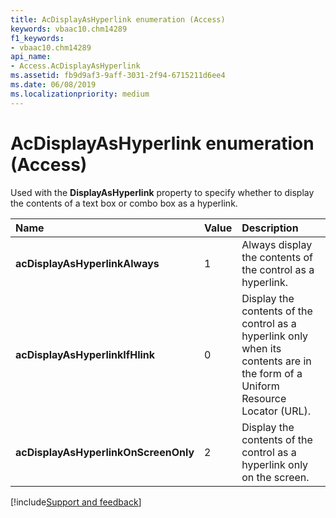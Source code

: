 ```yaml
---
title: AcDisplayAsHyperlink enumeration (Access)
keywords: vbaac10.chm14289
f1_keywords:
- vbaac10.chm14289
api_name:
- Access.AcDisplayAsHyperlink
ms.assetid: fb9d9af3-9aff-3031-2f94-6715211d6ee4
ms.date: 06/08/2019
ms.localizationpriority: medium
---
```



# AcDisplayAsHyperlink enumeration (Access)

Used with the **DisplayAsHyperlink** property to specify whether to display the contents of a text box or combo box as a hyperlink.

|Name|Value|Description|
|:-----|:-----|:-----|
|**acDisplayAsHyperlinkAlways**|1|Always display the contents of the control as a hyperlink.|
|**acDisplayAsHyperlinkIfHlink**|0|Display the contents of the control as a hyperlink only when its contents are in the form of a Uniform Resource Locator (URL).|
|**acDisplayAsHyperlinkOnScreenOnly**|2|Display the contents of the control as a hyperlink only on the screen.|

[!include[Support and feedback](~/includes/feedback-boilerplate.md)]